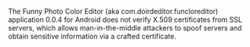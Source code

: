 The Funny Photo Color Editor (aka com.doirdeditor.funcloreditor) application 0.0.4 for Android does not verify X.509 certificates from SSL servers, which allows man-in-the-middle attackers to spoof servers and obtain sensitive information via a crafted certificate.